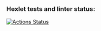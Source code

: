 ### Hexlet tests and linter status:
[![Actions Status](https://github.com/ugen911/python-project-lvl1/workflows/hexlet-check/badge.svg)](https://github.com/ugen911/python-project-lvl1/actions)